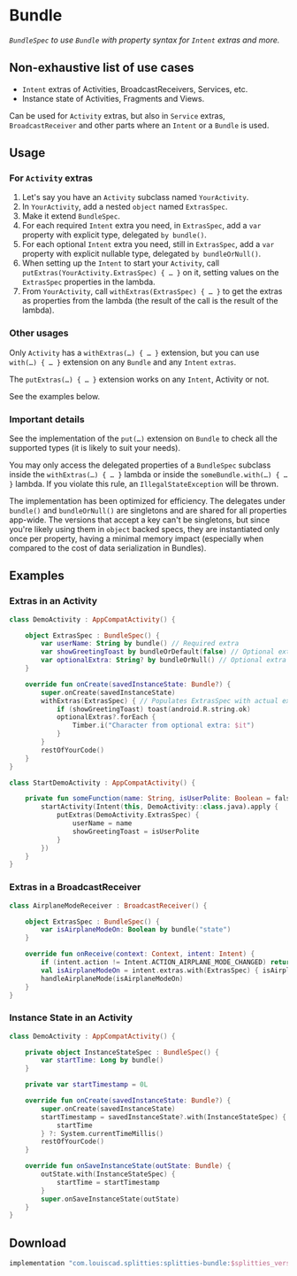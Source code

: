 # Bundle

*`BundleSpec` to use `Bundle` with property syntax for `Intent` extras
and more.*

## Non-exhaustive list of use cases

* `Intent` extras of Activities, BroadcastReceivers, Services, etc.
* Instance state of Activities, Fragments and Views.

Can be used for `Activity` extras, but also in `Service` extras,
`BroadcastReceiver` and other parts where an `Intent` or a `Bundle` is used.

## Usage

### For `Activity` extras

1. Let's say you have an `Activity` subclass named `YourActivity`.
1. In `YourActivity`, add a nested `object` named `ExtrasSpec`.
2. Make it extend `BundleSpec`.
3. For each required `Intent` extra you need, in `ExtrasSpec`, add a
`var` property with explicit type, delegated `by bundle()`.
3. For each optional `Intent` extra you need, still in `ExtrasSpec`, add a
`var` property with explicit nullable type, delegated `by bundleOrNull()`.
4. When setting up the `Intent` to start your `Activity`, call
`putExtras(YourActivity.ExtrasSpec) { … }` on it, setting values on the
`ExtrasSpec` properties in the lambda.
5. From `YourActivity`, call `withExtras(ExtrasSpec) { … }` to get the extras
as properties from the lambda (the result of the call is the result of the
lambda).

### Other usages

Only `Activity` has a `withExtras(…) { … }` extension, but you
can use `with(…) { … }` extension on any `Bundle` and any `Intent` `extras`.

The `putExtras(…) { … }` extension works on any `Intent`, Activity or not.

See the examples below.

### Important details

See the implementation of the `put(…)` extension on `Bundle` to check all
the supported types (it is likely to suit your needs).

You may only access the delegated properties of a `BundleSpec` subclass
inside the `withExtras(…) { … }` lambda or inside the
`someBundle.with(…) { … }` lambda. If you violate this rule, an
`IllegalStateException` will be thrown.

The implementation has been optimized for efficiency. The delegates under
`bundle()` and `bundleOrNull()` are singletons and are shared for all
properties app-wide.
The versions that accept a key can't be singletons, but since you're likely
using them in `object` backed specs, they are instantiated only once per
property, having a minimal memory impact (especially when compared to the
cost of data serialization in Bundles).

## Examples

### Extras in an Activity

```kotlin
class DemoActivity : AppCompatActivity() {

    object ExtrasSpec : BundleSpec() {
        var userName: String by bundle() // Required extra
        var showGreetingToast by bundleOrDefault(false) // Optional extra, defaults to false
        var optionalExtra: String? by bundleOrNull() // Optional extra
    }

    override fun onCreate(savedInstanceState: Bundle?) {
        super.onCreate(savedInstanceState)
        withExtras(ExtrasSpec) { // Populates ExtrasSpec with actual extras
            if (showGreetingToast) toast(android.R.string.ok)
            optionalExtras?.forEach {
                Timber.i("Character from optional extra: $it")
            }
        }
        restOfYourCode()
    }
}

class StartDemoActivity : AppCompatActivity() {

    private fun someFunction(name: String, isUserPolite: Boolean = false) {
        startActivity(Intent(this, DemoActivity::class.java).apply {
            putExtras(DemoActivity.ExtrasSpec) {
                userName = name
                showGreetingToast = isUserPolite
            }
        })
    }
}
```

### Extras in a BroadcastReceiver

```kotlin
class AirplaneModeReceiver : BroadcastReceiver() {

    object ExtrasSpec : BundleSpec() {
        var isAirplaneModeOn: Boolean by bundle("state")
    }

    override fun onReceive(context: Context, intent: Intent) {
        if (intent.action != Intent.ACTION_AIRPLANE_MODE_CHANGED) return
        val isAirplaneModeOn = intent.extras.with(ExtrasSpec) { isAirplaneModeOn }
        handleAirplaneMode(isAirplaneModeOn)
    }
}
```

### Instance State in an Activity

```kotlin
class DemoActivity : AppCompatActivity() {

    private object InstanceStateSpec : BundleSpec() {
        var startTime: Long by bundle()
    }

    private var startTimestamp = 0L

    override fun onCreate(savedInstanceState: Bundle?) {
        super.onCreate(savedInstanceState)
        startTimestamp = savedInstanceState?.with(InstanceStateSpec) {
            startTime
        } ?: System.currentTimeMillis()
        restOfYourCode()
    }

    override fun onSaveInstanceState(outState: Bundle) {
        outState.with(InstanceStateSpec) {
            startTime = startTimestamp
        }
        super.onSaveInstanceState(outState)
    }
}
```

## Download

```groovy
implementation "com.louiscad.splitties:splitties-bundle:$splitties_version"
```
